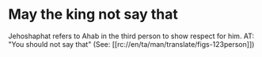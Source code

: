 # May the king not say that

Jehoshaphat refers to Ahab in the third person to show respect for him. AT: "You should not say that" (See: [[rc://en/ta/man/translate/figs-123person]])